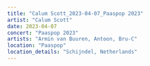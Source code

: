 ```yaml
---
title: "Calum Scott_2023-04-07_Paaspop 2023"
artist: "Calum Scott"
date: 2023-04-07
concert: "Paaspop 2023"
artists: "Armin van Buuren, Antoon, Bru-C"
location: "Paaspop"
location_details: "Schijndel, Netherlands"
---
```


